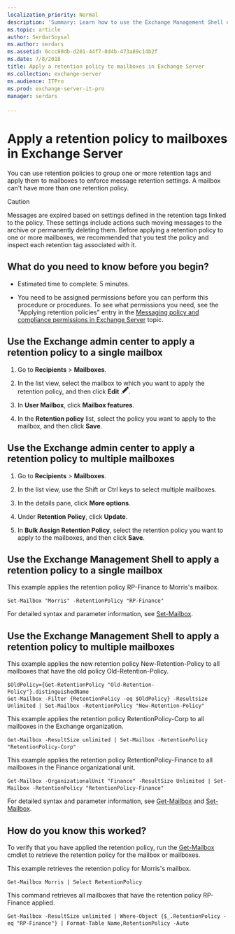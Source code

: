 ```yaml
---
localization_priority: Normal
description: 'Summary: Learn how to use the Exchange Management Shell or the Exchange admin center apply a retention policy to mailboxes in Exchange Server 2016 and Exchange Server 2019.'
ms.topic: article
author: SerdarSoysal
ms.author: serdars
ms.assetid: 6ccc80db-d201-44f7-8d4b-473a89c14b2f
ms.date: 7/8/2018
title: Apply a retention policy to mailboxes in Exchange Server
ms.collection: exchange-server
ms.audience: ITPro
ms.prod: exchange-server-it-pro
manager: serdars

---
```


# Apply a retention policy to mailboxes in Exchange Server

You can use retention policies to group one or more retention tags and apply them to mailboxes to enforce message retention settings. A mailbox can't have more than one retention policy.
  
> [!CAUTION]
> Messages are expired based on settings defined in the retention tags linked to the policy. These settings include actions such moving messages to the archive or permanently deleting them. Before applying a retention policy to one or more mailboxes, we recommended that you test the policy and inspect each retention tag associated with it.
  
## What do you need to know before you begin?

- Estimated time to complete: 5 minutes.
    
- You need to be assigned permissions before you can perform this procedure or procedures. To see what permissions you need, see the "Applying retention policies" entry in the [Messaging policy and compliance permissions in Exchange Server](../../permissions/feature-permissions/policy-and-compliance-permissions.md) topic.
    
## Use the Exchange admin center to apply a retention policy to a single mailbox

1. Go to **Recipients** \> **Mailboxes**.
    
2. In the list view, select the mailbox to which you want to apply the retention policy, and then click **Edit** ![Edit icon](../../media/ITPro_EAC_EditIcon.png).
    
3. In **User Mailbox**, click **Mailbox features**.
    
4. In the **Retention policy** list, select the policy you want to apply to the mailbox, and then click **Save**.
    
## Use the Exchange admin center to apply a retention policy to multiple mailboxes

1. Go to **Recipients** \> **Mailboxes**.
    
2. In the list view, use the Shift or Ctrl keys to select multiple mailboxes.
    
3. In the details pane, click **More options**.
    
4. Under **Retention Policy**, click **Update**.
    
5. In **Bulk Assign Retention Policy**, select the retention policy you want to apply to the mailboxes, and then click **Save**.
    
## Use the Exchange Management Shell to apply a retention policy to a single mailbox

This example applies the retention policy RP-Finance to Morris's mailbox.
  
```
Set-Mailbox "Morris" -RetentionPolicy "RP-Finance"
```

For detailed syntax and parameter information, see [Set-Mailbox](http://technet.microsoft.com/library/a0d413b9-d949-4df6-ba96-ac0906dedae2.aspx).
  
## Use the Exchange Management Shell to apply a retention policy to multiple mailboxes

This example applies the new retention policy New-Retention-Policy to all mailboxes that have the old policy Old-Retention-Policy.
  
```
$OldPolicy={Get-RetentionPolicy "Old-Retention-Policy"}.distinguishedName
Get-Mailbox -Filter {RetentionPolicy -eq $OldPolicy} -Resultsize Unlimited | Set-Mailbox -RetentionPolicy "New-Retention-Policy"
```

This example applies the retention policy RetentionPolicy-Corp to all mailboxes in the Exchange organization.
  
```
Get-Mailbox -ResultSize unlimited | Set-Mailbox -RetentionPolicy "RetentionPolicy-Corp"
```

This example applies the retention policy RetentionPolicy-Finance to all mailboxes in the Finance organizational unit.
  
```
Get-Mailbox -OrganizationalUnit "Finance" -ResultSize Unlimited | Set-Mailbox -RetentionPolicy "RetentionPolicy-Finance"
```

For detailed syntax and parameter information, see [Get-Mailbox](http://technet.microsoft.com/library/8a5a6eb9-4a75-47f9-ae3b-a3ba251cf9a8.aspx) and [Set-Mailbox](http://technet.microsoft.com/library/a0d413b9-d949-4df6-ba96-ac0906dedae2.aspx).
  
## How do you know this worked?

To verify that you have applied the retention policy, run the [Get-Mailbox](http://technet.microsoft.com/library/8a5a6eb9-4a75-47f9-ae3b-a3ba251cf9a8.aspx) cmdlet to retrieve the retention policy for the mailbox or mailboxes.
  
This example retrieves the retention policy for Morris's mailbox.
  
```
Get-Mailbox Morris | Select RetentionPolicy
```

This command retrieves all mailboxes that have the retention policy RP-Finance applied.
  
```
Get-Mailbox -ResultSize unlimited | Where-Object {$_.RetentionPolicy -eq "RP-Finance"} | Format-Table Name,RetentionPolicy -Auto
```




